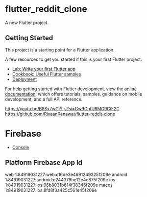 # flutter_reddit_clone

A new Flutter project.

## Getting Started

This project is a starting point for a Flutter application.

A few resources to get you started if this is your first Flutter project:

- [Lab: Write your first Flutter app](https://docs.flutter.dev/get-started/codelab)
- [Cookbook: Useful Flutter samples](https://docs.flutter.dev/cookbook)
- [Deployment](https://docs.flutter.dev/deployment)

For help getting started with Flutter development, view the
[online documentation](https://docs.flutter.dev/), which offers tutorials,
samples, guidance on mobile development, and a full API reference.

https://youtu.be/B8Sx7wGiY-s?si=Gw9OhtU6MG9CiF2G
https://github.com/RivaanRanawat/flutter-reddit-clone

# Firebase
- [Console](https://console.firebase.google.com/u/0/project/reddit-clone-7d1a1/overview)

## Platform  Firebase App Id
web       1:84919031227:web:c16de3e4691249325f209e
android   1:84919031227:android:e244379be12e4e875f209e
ios       1:84919031227:ios:96b8031b614f38345f209e
macos     1:84919031227:ios:8fd8f3a425c561e45f209e

